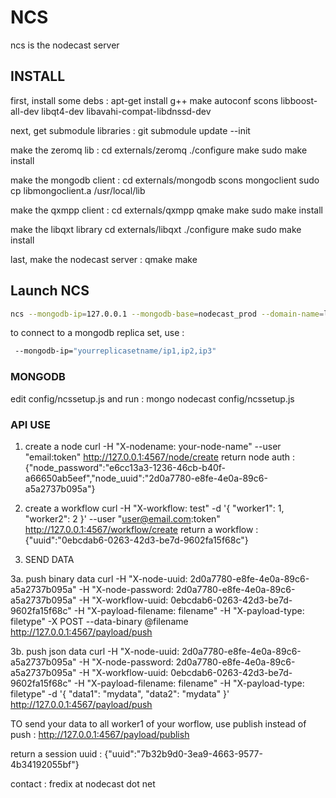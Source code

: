 # NCS

ncs is the nodecast server


## INSTALL

first, install some debs :
apt-get install g++ make autoconf scons libboost-all-dev libqt4-dev libavahi-compat-libdnssd-dev


next, get submodule libraries :
git submodule update --init

make the zeromq lib :
cd externals/zeromq
./configure
make
sudo make install

make the mongodb client :
cd externals/mongodb
scons mongoclient
sudo cp libmongoclient.a /usr/local/lib

make the qxmpp client :
cd externals/qxmpp
qmake
make
sudo make install

make the libqxt library
cd externals/libqxt
./configure
make
sudo make install

last, make the nodecast server :
qmake
make


## Launch NCS

```bash
ncs --mongodb-ip=127.0.0.1 --mongodb-base=nodecast_prod --domain-name=localhost --xmpp-client-port=6222 --xmpp-server-port=6269 --smtp-hostname="your.server.mail" --smtp-username="your-user-account" --smtp-password="your-password" --smtp-sender="your-email-sender" --smtp-recipient="your-email-recipient"
```

to connect to a mongodb replica set, use :

```bash
 --mongodb-ip="yourreplicasetname/ip1,ip2,ip3"
 ```


### MONGODB
edit config/ncssetup.js and run :
mongo nodecast config/ncssetup.js


### API USE

1. create a node
curl -H "X-nodename: your-node-name" --user "email:token" http://127.0.0.1:4567/node/create
return node auth : {"node_password":"e6cc13a3-1236-46cb-b40f-a66650ab5eef","node_uuid":"2d0a7780-e8fe-4e0a-89c6-a5a2737b095a"} 

2. create a workflow
curl -H "X-workflow: test" -d '{ "worker1": 1, "worker2": 2 }' --user "user@email.com:token" http://127.0.0.1:4567/workflow/create
return a workflow : {"uuid":"0ebcdab6-0263-42d3-be7d-9602fa15f68c"}

3. SEND DATA

3a. push binary data
curl -H "X-node-uuid: 2d0a7780-e8fe-4e0a-89c6-a5a2737b095a" -H "X-node-password: 2d0a7780-e8fe-4e0a-89c6-a5a2737b095a" -H "X-workflow-uuid: 0ebcdab6-0263-42d3-be7d-9602fa15f68c" -H "X-payload-filename: filename" -H "X-payload-type: filetype" -X POST --data-binary @filename http://127.0.0.1:4567/payload/push

3b. push json data
curl -H "X-node-uuid: 2d0a7780-e8fe-4e0a-89c6-a5a2737b095a" -H "X-node-password: 2d0a7780-e8fe-4e0a-89c6-a5a2737b095a" -H "X-workflow-uuid: 0ebcdab6-0263-42d3-be7d-9602fa15f68c" -H "X-payload-filename: filename" -H "X-payload-type: filetype" -d '{ "data1": "mydata", "data2": "mydata" }' http://127.0.0.1:4567/payload/push

TO send your data to all worker1 of your worflow, use publish instead of push : http://127.0.0.1:4567/payload/publish


return a session uuid : {"uuid":"7b32b9d0-3ea9-4663-9577-4b34192055bf"}


contact : fredix at nodecast dot net
